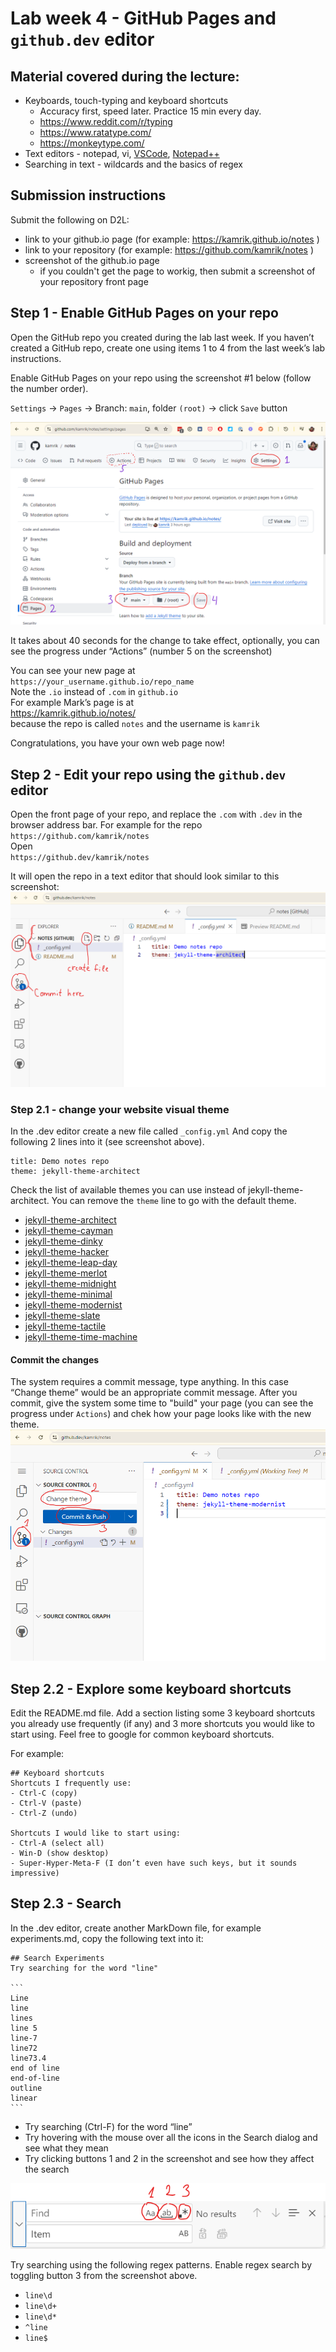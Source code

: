 # Lab week 4 - GitHub Pages and `github.dev` editor
## Material covered during the lecture:
- Keyboards, touch-typing and keyboard shortcuts
  - Accuracy first, speed later. Practice 15 min every day.  
  - https://www.reddit.com/r/typing
  - https://www.ratatype.com/
  - https://monkeytype.com/
- Text editors - notepad, vi, [VSCode](https://code.visualstudio.com/download), [Notepad++](https://notepad-plus-plus.org/)
- Searching in text - wildcards and the basics of regex 


## Submission instructions
Submit the following on D2L:
- link to your github.io page  (for example: https://kamrik.github.io/notes )
- link to your repository (for example: https://github.com/kamrik/notes )
- screenshot of the github.io page
  - if you couldn't get the page to workig, then submit a screenshot of your repository front page

## Step 1 - Enable GitHub Pages on your repo
Open the GitHub repo you created during the lab last week. If you haven’t created a GitHub repo, create one using items 1 to 4 from the last week’s lab instructions.

Enable GitHub Pages on your repo using the screenshot #1 below (follow the number order).

`Settings` → `Pages` → Branch: `main`, folder `(root)` → click `Save` button

![screenshot - enable Pages](img/github_enable_pages_files.png)


It takes about 40 seconds for the change to take effect, optionally, you can see the progress under “Actions” (number 5 on the screenshot)

You can see your new page at  
`https://your_username.github.io/repo_name`  
Note the `.io` instead of `.com` in `github.io`  
For example Mark’s page is at   
https://kamrik.github.io/notes/  
because the repo is called `notes` and the username is `kamrik`

Congratulations, you have your own web page now!

## Step 2 - Edit your repo using the `github.dev` editor

Open the front page of your repo, and replace the `.com` with `.dev` in the browser address bar. For example for the repo  
`https://github.com/kamrik/notes`  
Open  
`https://github.dev/kamrik/notes` 

It will open the repo in a text editor that should look similar to this screenshot:
![screenshot - enable Pages](img/github_dev_new_file.png)


### Step 2.1 - change your website visual theme
In the .dev editor create a new file called  `_config.yml` 
And copy the following 2 lines into it (see screenshot above).

```
title: Demo notes repo
theme: jekyll-theme-architect
```

Check the list of available themes you can use instead of jekyll-theme-architect. You can remove the `theme` line to go with the default theme.

- [jekyll-theme-architect](https://pages-themes.github.io/architect/)
- [jekyll-theme-cayman](https://pages-themes.github.io/cayman/)
- [jekyll-theme-dinky](https://pages-themes.github.io/dinky/)
- [jekyll-theme-hacker](https://pages-themes.github.io/hacker/)
- [jekyll-theme-leap-day](https://pages-themes.github.io/leap-day/)
- [jekyll-theme-merlot](https://pages-themes.github.io/merlot/)
- [jekyll-theme-midnight](https://pages-themes.github.io/midnight/)
- [jekyll-theme-minimal](https://pages-themes.github.io/minimal/)
- [jekyll-theme-modernist](https://pages-themes.github.io/modernist/)
- [jekyll-theme-slate](https://pages-themes.github.io/slate/)
- [jekyll-theme-tactile](https://pages-themes.github.io/tactile/)
- [jekyll-theme-time-machine](https://pages-themes.github.io/time-machine/)

#### Commit the changes
The system requires a commit message, type anything. In this case “Change theme” would be an appropriate commit message. After you commit, give the system some time to "build" your page (you can see the progress under `Actions`) and chek how your page looks like with the new theme.
![screenshot - enable Pages](img/github_dev_commit.png)




## Step 2.2 - Explore some keyboard shortcuts
Edit the README.md file. Add a section listing some 3 keyboard shortcuts you already use frequently (if any) and 3 more shortcuts you would like to start using. Feel free to google for common keyboard shortcuts.

For example:
```
## Keyboard shortcuts
Shortcuts I frequently use: 
- Ctrl-C (copy)
- Ctrl-V (paste)
- Ctrl-Z (undo)

Shortcuts I would like to start using: 
- Ctrl-A (select all)
- Win-D (show desktop)
- Super-Hyper-Meta-F (I don’t even have such keys, but it sounds impressive)
```

## Step 2.3 - Search
In the .dev editor, create another MarkDown file, for example experiments.md, copy the following text into it:

````
## Search Experiments
Try searching for the word "line"

```
Line
line
lines
line 5
line-7
line72
line73.4
end of line
end-of-line
outline
linear
```
````

- Try searching (Ctrl-F) for the word “line”
- Try hovering with the mouse over all the icons in the Search dialog and see what they mean
- Try clicking buttons 1 and 2 in the screenshot and see how they affect the search


![search dialog](img/github_dev_search_dialog.png)

Try searching using the following regex patterns. Enable regex search by toggling button 3 from the screenshot above.
- `line\d`
- `line\d+`
- `line\d*`
- `^line`
- `line$`










